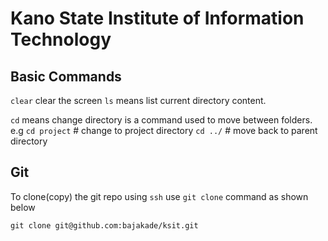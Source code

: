 # Kano State Institute of Information Technology


## Basic Commands

`clear` clear the screen
`ls` means list current directory content. 

`cd` means change directory is a command used to move between folders. e.g
`cd project` # change to project directory
`cd ../` # move back to parent directory

## Git

To clone(copy) the git repo using `ssh`  use `git clone` command as shown below

`git clone git@github.com:bajakade/ksit.git`
